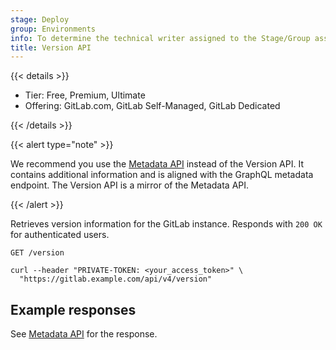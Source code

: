 ```yaml
---
stage: Deploy
group: Environments
info: To determine the technical writer assigned to the Stage/Group associated with this page, see https://handbook.gitlab.com/handbook/product/ux/technical-writing/#assignments
title: Version API
---
```


{{< details >}}

- Tier: Free, Premium, Ultimate
- Offering: GitLab.com, GitLab Self-Managed, GitLab Dedicated

{{< /details >}}

{{< alert type="note" >}}

We recommend you use the [Metadata API](metadata.md) instead of the Version API.
It contains additional information and is aligned with the GraphQL metadata endpoint.
The Version API is a mirror of the Metadata API.

{{< /alert >}}

Retrieves version information for the GitLab instance. Responds with `200 OK` for
authenticated users.

```plaintext
GET /version
```

```shell
curl --header "PRIVATE-TOKEN: <your_access_token>" \
  "https://gitlab.example.com/api/v4/version"
```

## Example responses

See [Metadata API](metadata.md) for the response.
